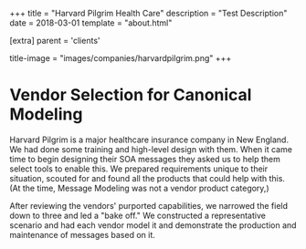 +++
title = "Harvard Pilgrim Health Care"
description = "Test Description"
date = 2018-03-01
template = "about.html"

[extra]
parent = 'clients'

title-image = "images/companies/harvardpilgrim.png"
+++

# Vendor Selection for Canonical Modeling

Harvard Pilgrim is a major healthcare insurance company in New England. We had done some training and high-level design with them. When it came time to begin designing their SOA messages they asked us to help them select tools to enable this. We prepared requirements unique to their situation, scouted for and found all the products that could help with this. (At the time, Message Modeling was not a vendor product category,)

After reviewing the vendors' purported capabilities, we narrowed the field down to three and led a "bake off." We constructed a representative scenario and had each vendor model it and demonstrate the production and maintenance of messages based on it.
